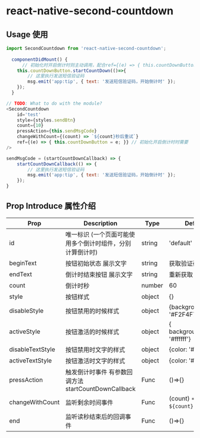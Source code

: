 <!--
 * @Author: kanglang
 * @Date: 2022-01-19 15:08:26
 * @LastEditors: kanglang
 * @LastEditTime: 2022-02-07 17:15:56
 * @Description: 读秒倒计时组件
-->

# react-native-second-countdown

## Usage 使用
```javascript
import SecondCountdown from 'react-native-second-countdown';
  
  componentDidMount() {
	  // 初始化时开启倒计时则主动调用，配合ref={(e) => { this.countDownButton = e; }}使用
	this.countDownButton.startCountDown(()=>{
		// 这里执行发送短信验证码
		msg.emit('app:tip', { text: '发送短信验证码，开始倒计时' });
	});
  }

// TODO: What to do with the module?
<SecondCountdown 
    id='test'
	style={styles.sendBtn}
	count={10}
	pressAction={this.sendMsgCode}
	changeWithCount={(count) => `${count}秒后重试`}
	ref={(e) => { this.countDownButton = e; }} // 初始化开启倒计时时需要
/>

sendMsgCode = (startCountDownCallback) => {
	startCountDownCallback(() => {
		// 这里执行发送短信验证码
		msg.emit('app:tip', { text: '发送短信验证码，开始倒计时' });
	});
}

```
## Prop Introduce 属性介绍

| Prop                 | Description                    | Type             | Default     |
| ------------------- | -----------------------  | -------------   | ---------  |
| id                  | 唯一标识 (一个页面可能使用多个倒计时组件，分别计算倒计时)    | string         | 'default'      |
| beginText            | 按钮初始状态 展示文字              | string          | 获取验证码       |
| endText              | 倒计时结束按钮 展示文字            | string      | 重新获取 |
| count             	|倒计时秒         				   | number  |  60       |
| style             	|按钮样式         				   | object  |  {}       |
| disableStyle             	|按钮禁用的时候样式         				   | object  |  {backgroundColor: '#F2F4F7'}      |
| activeStyle             	|按钮激活的时候样式         				   | object  |  { backgroundColor: '#ffffff'}       |
| disableTextStyle          |按钮禁用时文字的样式         				   | object  |  {color: '#919599'}       |
| activeTextStyle           |按钮激活时文字的样式        				   | object  |  {color: '#248BFF'}       |
| pressAction             	|触发倒计时事件 有参数回调方法startCountDownCallback       				   | Func  |  ()=>{}       |
| changeWithCount           |监听剩余时间事件        				   | Func  |  (count) => `${count}s后重试`      |
| end             			|监听读秒结束后的回调事件         				   | Func  |  ()=>{}      |

